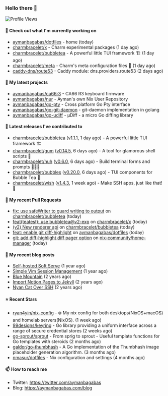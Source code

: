 ### Hello there 👋

![Profile Views](https://komarev.com/ghpvc/?username=aymanbagabas&label=PROFILE+VIEWS)

#### 👷 Check out what I'm currently working on

- [aymanbagabas/dotfiles](https://github.com/aymanbagabas/dotfiles) - home (today)
- [charmbracelet/x](https://github.com/charmbracelet/x) - Charm experimental packages (1 day ago)
- [charmbracelet/bubbletea](https://github.com/charmbracelet/bubbletea) - A powerful little TUI framework 🏗 (1 day ago)
- [charmbracelet/meta](https://github.com/charmbracelet/meta) - Charm&#39;s meta configuration files 🫥 (1 day ago)
- [caddy-dns/route53](https://github.com/caddy-dns/route53) - Caddy module: dns.providers.route53 (2 days ago)

#### 🌱 My latest projects

- [aymanbagabas/ca66r3](https://github.com/aymanbagabas/ca66r3) - CA66 R3 keyboard firmware
- [aymanbagabas/nur](https://github.com/aymanbagabas/nur) - Ayman&#39;s own Nix User Repository
- [aymanbagabas/go-pty](https://github.com/aymanbagabas/go-pty) - Cross platform Go Pty interface
- [aymanbagabas/go-git-daemon](https://github.com/aymanbagabas/go-git-daemon) - git-daemon implementation in golang
- [aymanbagabas/go-udiff](https://github.com/aymanbagabas/go-udiff) - µDiff - a micro Go diffing library

#### 🔭 Latest releases I've contributed to

- [charmbracelet/bubbletea](https://github.com/charmbracelet/bubbletea) ([v1.1.1](https://github.com/charmbracelet/bubbletea/releases/tag/v1.1.1), 1 day ago) - A powerful little TUI framework 🏗
- [charmbracelet/gum](https://github.com/charmbracelet/gum) ([v0.14.5](https://github.com/charmbracelet/gum/releases/tag/v0.14.5), 6 days ago) - A tool for glamorous shell scripts 🎀
- [charmbracelet/huh](https://github.com/charmbracelet/huh) ([v0.6.0](https://github.com/charmbracelet/huh/releases/tag/v0.6.0), 6 days ago) - Build terminal forms and prompts 🤷🏻‍♀️
- [charmbracelet/bubbles](https://github.com/charmbracelet/bubbles) ([v0.20.0](https://github.com/charmbracelet/bubbles/releases/tag/v0.20.0), 6 days ago) - TUI components for Bubble Tea 🫧
- [charmbracelet/wish](https://github.com/charmbracelet/wish) ([v1.4.3](https://github.com/charmbracelet/wish/releases/tag/v1.4.3), 1 week ago) - Make SSH apps, just like that! 💫

#### 🔨 My recent Pull Requests

- [fix: use safeWriter to guard writing to output](https://github.com/charmbracelet/bubbletea/pull/1140) on [charmbracelet/bubbletea](https://github.com/charmbracelet/bubbletea) (today)
- [feat(teatest): use bubbletea@v2-exp](https://github.com/charmbracelet/x/pull/191) on [charmbracelet/x](https://github.com/charmbracelet/x) (today)
- [(v2) New renderer api](https://github.com/charmbracelet/bubbletea/pull/1139) on [charmbracelet/bubbletea](https://github.com/charmbracelet/bubbletea) (today)
- [feat: enable git diff-highlight](https://github.com/aymanbagabas/dotfiles/pull/12) on [aymanbagabas/dotfiles](https://github.com/aymanbagabas/dotfiles) (today)
- [git: add diff-highlight diff pager option](https://github.com/nix-community/home-manager/pull/5824) on [nix-community/home-manager](https://github.com/nix-community/home-manager) (today)

#### 📜 My recent blog posts

- [Self-hosted Soft Serve](https://aymanbagabas.com/blog/2023/04/28/self-hosted-soft-serve.html) (1 year ago)
- [Simple Vim Session Management](https://aymanbagabas.com/blog/2023/04/13/simple-vim-session-management.html) (1 year ago)
- [Blue Mountain](https://aymanbagabas.com/blog/2022/06/02/blue-mountain.html) (2 years ago)
- [Import Notion Pages to Jekyll](https://aymanbagabas.com/blog/2022/03/29/import-notion-pages-to-jekyll.html) (2 years ago)
- [Nyan Cat Over SSH](https://aymanbagabas.com/blog/2022/03/25/nyan-cat-over-ssh.html) (2 years ago)

#### ⭐ Recent Stars

- [ryan4yin/nix-config](https://github.com/ryan4yin/nix-config) - ❄️ My nix config for both desktops(NixOS&#43;macOS) and homelab servers(NixOS). (1 week ago)
- [99designs/keyring](https://github.com/99designs/keyring) - Go library providing a uniform interface across a range of secure credential stores (2 weeks ago)
- [go-sprout/sprout](https://github.com/go-sprout/sprout) - From sprig to sprout - Useful template functions for Go templates with steroids (2 months ago)
- [galdor/go-thumbhash](https://github.com/galdor/go-thumbhash) - A Go implementation of the Thumbhash image placeholder generation algorithm. (3 months ago)
- [nmasur/dotfiles](https://github.com/nmasur/dotfiles) - Nix configuration and settings (4 months ago)

#### 📫 How to reach me

- Twitter: https://twitter.com/aymanbagabas
- Blog: https://aymanbagabas.com/blog
